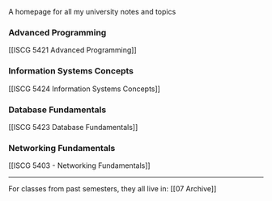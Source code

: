 A homepage for all my university notes and topics

### Advanced Programming
[[ISCG 5421 Advanced Programming]]

### Information Systems Concepts
[[ISCG 5424 Information Systems Concepts]]

### Database Fundamentals
[[ISCG 5423 Database Fundamentals]]

### Networking Fundamentals
[[ISCG 5403 - Networking Fundamentals]]

---
For classes from past semesters, they all live in:
[[07 Archive]]